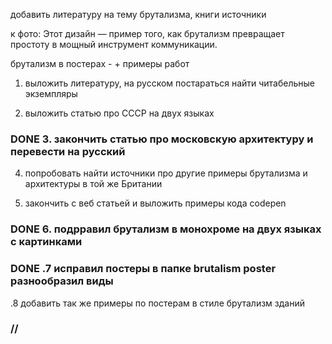 добавить литературу на тему брутализма, книги источники 

к фото: Этот дизайн — пример того, как брутализм превращает простоту в мощный инструмент коммуникации.

брутализм в постерах - + примеры работ

1. выложить литературу, на русском постараться найти читабельные экземпляры

2. выложить статью про СССР на двух языках

### DONE 3. закончить статью про московскую архитектуру и перевести на русский

4. попробовать найти источники про другие примеры брутализма и архитектуры в той же Британии

5. закончить с веб статьей и выложить примеры кода codepen

### DONE 6. подрравил брутализм в монохроме на двух языках с картинками

### DONE .7 исправил постеры в папке brutalism poster разнообразил виды

.8 добавить так же примеры по постерам в стиле брутализм зданий

### //  <img src="" />
